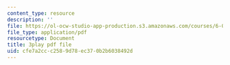 ```yaml
---
content_type: resource
description: ''
file: https://ol-ocw-studio-app-production.s3.amazonaws.com/courses/6-042j-mathematics-for-computer-science-spring-2015/cfe7a2ccc2589d78ec370b2b6038492d_3WDzxt5p8c.pdf
file_type: application/pdf
resourcetype: Document
title: 3play pdf file
uid: cfe7a2cc-c258-9d78-ec37-0b2b6038492d
---
```

